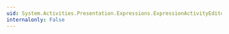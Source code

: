 ```yaml
---
uid: System.Activities.Presentation.Expressions.ExpressionActivityEditor.IsReadOnly
internalonly: False
---
```

